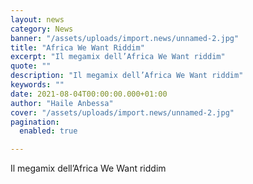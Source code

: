 ```yaml
---
layout: news
category: News
banner: "/assets/uploads/import.news/unnamed-2.jpg"
title: "Africa We Want Riddim"
excerpt: "Il megamix dell’Africa We Want riddim"
quote: ""
description: "Il megamix dell’Africa We Want riddim"
keywords: ""
date: 2021-08-04T00:00:00.000+01:00
author: "Haile Anbessa"
cover: "/assets/uploads/import.news/unnamed-2.jpg"
pagination:
  enabled: true

---
```


Il megamix dell’Africa We Want riddim